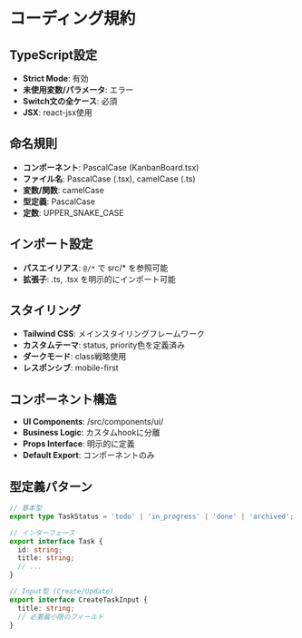 # コーディング規約

## TypeScript設定
- **Strict Mode**: 有効
- **未使用変数/パラメータ**: エラー
- **Switch文の全ケース**: 必須
- **JSX**: react-jsx使用

## 命名規則
- **コンポーネント**: PascalCase (KanbanBoard.tsx)
- **ファイル名**: PascalCase (.tsx), camelCase (.ts)
- **変数/関数**: camelCase
- **型定義**: PascalCase
- **定数**: UPPER_SNAKE_CASE

## インポート設定
- **パスエイリアス**: `@/*` で src/* を参照可能
- **拡張子**: .ts, .tsx を明示的にインポート可能

## スタイリング
- **Tailwind CSS**: メインスタイリングフレームワーク
- **カスタムテーマ**: status, priority色を定義済み
- **ダークモード**: class戦略使用
- **レスポンシブ**: mobile-first

## コンポーネント構造
- **UI Components**: /src/components/ui/
- **Business Logic**: カスタムhookに分離
- **Props Interface**: 明示的に定義
- **Default Export**: コンポーネントのみ

## 型定義パターン
```typescript
// 基本型
export type TaskStatus = 'todo' | 'in_progress' | 'done' | 'archived';

// インターフェース
export interface Task {
  id: string;
  title: string;
  // ...
}

// Input型 (Create/Update)
export interface CreateTaskInput {
  title: string;
  // 必要最小限のフィールド
}
```